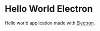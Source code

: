 # Hello World Electron

Hello world application made with [Electron](https://github.com/electron/electron).